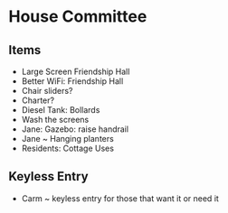 # House Committee

## Items

* Large Screen Friendship Hall
* Better WiFi: Friendship Hall
* Chair sliders?
* Charter?
* Diesel Tank: Bollards
* Wash the screens
* Jane: Gazebo: raise handrail 
* Jane ~ Hanging planters
* Residents: Cottage Uses

## Keyless Entry

* Carm ~ keyless entry for those that want it or need it